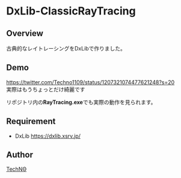 DxLib-ClassicRayTracing
====

## Overview  
古典的なレイトレーシングをDxLibで作りました。

## Demo
https://twitter.com/Techno1109/status/1207321074477621248?s=20  
実際はもうちょっとだけ綺麗です

リポジトリ内の**RayTracing.exe**でも実際の動作を見られます。

## Requirement
- DxLib https://dxlib.xsrv.jp/

## Author

[TechNΘ](https://twitter.com/Techno1109)
